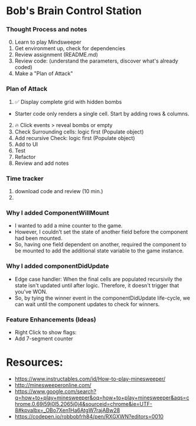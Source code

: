 # Bob's Brain Control Station

### Thought Process and notes

0. Learn to play Mindsweeper
1. Get environment up, check for dependencies
2. Review assignment (README.md)
2. Review code: (understand the parameters, discover what's already coded)
3. Make a "Plan of Attack"

### Plan of Attack

1. ✅ Display complete grid with hidden bombs
  - Starter code only renders a single cell. Start by adding rows & columns.
2. 🔥 Click events > reveal bombs or empty
3. Check Surrounding cells: logic first (Populate object)
4. Add recursive Check: logic first (Populate object)
5. Add to UI
6. Test
7. Refactor
8. Review and add notes

### Time tracker

1. download code and review (10 min.)
2.

### Why I added ComponentWillMount

* I wanted to add a mine counter to the game.
* However, I couldn't set the state of another field before the component had been mounted.
* So, having one field dependent on another, required the component to be mounted to add the additional state variable to the game instance.

### Why I added componentDidUpdate

* Edge case handler: When the final cells are populated recursivily the state isn't updated until after logic. Therefore, it doesn't trigger that you've WON.
* So, by tying the winner event in the componentDidUpdate life-cycle, we can wait until the component updates to check for winners.

### Feature Enhancements (Ideas)

- Right Click to show flags:
- Add 7-segment counter

# Resources:
- https://www.instructables.com/id/How-to-play-minesweeper/
- http://minesweeperonline.com/
- https://www.google.com/search?q=how+to+play+minesweeper&oq=how+to+play+minesweeper&aqs=chrome.0.69i59j0l5.2065j0j4&sourceid=chrome&ie=UTF-8#kpvalbx=_OBo7Xen1Ha6AtgW7rajABw28
- https://codepen.io/robbobfrh84/pen/RXGXWN?editors=0010
